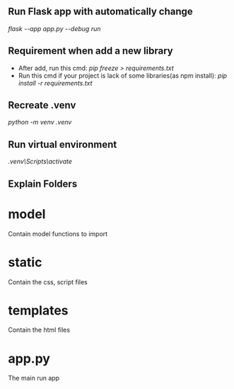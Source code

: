 ## Run Flask app with automatically change
_flask --app app.py --debug run_

## Requirement when add a new library
- After add, run this cmd:
   _pip freeze > requirements.txt_
- Run this cmd if your project is lack of some libraries(as npm install):
   _pip install -r requirements.txt_
  
## Recreate .venv 
_python -m venv .venv_

## Run virtual environment
_.venv\Scripts\activate_

## Explain Folders
# model
Contain model functions to import
# static
Contain the css, script files
# templates
Contain the html files
# app.py
The main run app
